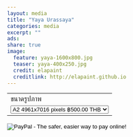 ```yaml
---
layout: media
title: "Yaya Urassaya"
categories: media
excerpt: ""
ads: 
share: true
image:
  feature: yaya-1600x800.jpg
  teaser: yaya-400x250.jpg
  credit: elapaint
  creditlink: http://elapaint.github.io
---
```


<form target="paypal" action="https://www.paypal.com/cgi-bin/webscr" method="post">
<input type="hidden" name="cmd" value="_s-xclick">
<input type="hidden" name="hosted_button_id" value="A56LBQUBBV2L8">
<table>
<tr><td><input type="hidden" name="on0" value="ขนาดรูปภาพ">ขนาดรูปภาพ</td></tr><tr><td><select name="os0">
	<option value="A2 4961x7016 pixels">A2 4961x7016 pixels ฿500.00 THB</option>
	<option value="A3 3508x4961 pixels">A3 3508x4961 pixels ฿400.00 THB</option>
	<option value="A4 2480x3508 pixels">A4 2480x3508 pixels ฿300.00 THB</option>
</select> </td></tr>
</table>
<input type="hidden" name="currency_code" value="THB">
<input type="image" src="https://www.paypalobjects.com/en_US/i/btn/btn_cart_LG.gif" border="0" name="submit" alt="PayPal - The safer, easier way to pay online!">
<img alt="" border="0" src="https://www.paypalobjects.com/en_GB/i/scr/pixel.gif" width="1" height="1">
</form>



<center><div id="fb-root"></div>
<script>(function(d, s, id) {
  var js, fjs = d.getElementsByTagName(s)[0];
  if (d.getElementById(id)) return;
  js = d.createElement(s); js.id = id;
  js.src = "//connect.facebook.net/th_TH/sdk.js#xfbml=1&version=v2.0";
  fjs.parentNode.insertBefore(js, fjs);
}(document, 'script', 'facebook-jssdk'));</script>

<div class="fb-comments" data-href="http://elapaint.github.io//media/sample-media-page/" data-numposts="5" data-colorscheme="light"></div></center>




<div id="fb-root"></div>
<script>(function(d, s, id) {
  var js, fjs = d.getElementsByTagName(s)[0];
  if (d.getElementById(id)) return;
  js = d.createElement(s); js.id = id;
  js.src = "//connect.facebook.net/en_US/sdk.js#xfbml=1&version=v2.0";
  fjs.parentNode.insertBefore(js, fjs);
}(document, 'script', 'facebook-jssdk'));</script>

<div class="fb-like" data-href="http://elapaint.github.io//media/sample-media-page/" data-layout="standard" data-action="like" data-show-faces="true" data-share="false"></div>
